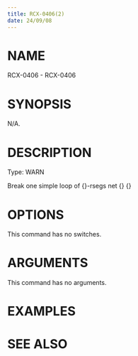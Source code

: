 ```yaml
---
title: RCX-0406(2)
date: 24/09/08
---
```


# NAME

RCX-0406 - RCX-0406

# SYNOPSIS

N/A.

# DESCRIPTION

Type: WARN

Break one simple loop of {}-rsegs net {} {}

# OPTIONS

This command has no switches.

# ARGUMENTS

This command has no arguments.

# EXAMPLES

# SEE ALSO
